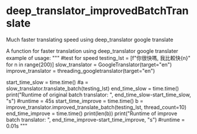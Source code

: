 # deep_translator_improvedBatchTranslate
Much faster translating speed using deep_translator google translate


A function for faster translation using deep_translator google translater
example of usage:
"""
#test for speed
testing_lst = [f"你很快嗎, 我比較快{n}" for n in range(200)]
slow_translator = GoogleTranslator(target="en")
improve_translator = threading_googletranslator(target="en")

start_time_slow = time.time()
#a = slow_translator.translate_batch(testing_lst)
end_time_slow = time.time()
print("Runtime of original batch translator: ", end_time_slow-start_time_slow, "s")
#runtime = 45s
start_time_improve = time.time()
b = improve_translator.improved_translate_batch(testing_lst, thread_count=10)
end_time_improve = time.time()
print(len(b))
print("Runtime of improve batch translator: ", end_time_improve-start_time_improve, "s")
#runtime = 0.01s
"""
